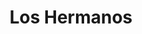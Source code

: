 ---
title: "Los Hermanos"
url: /ciudad-autonoma-de-buenos-aires/los-hermanos-lavalle/
shop: Supermarkt
---